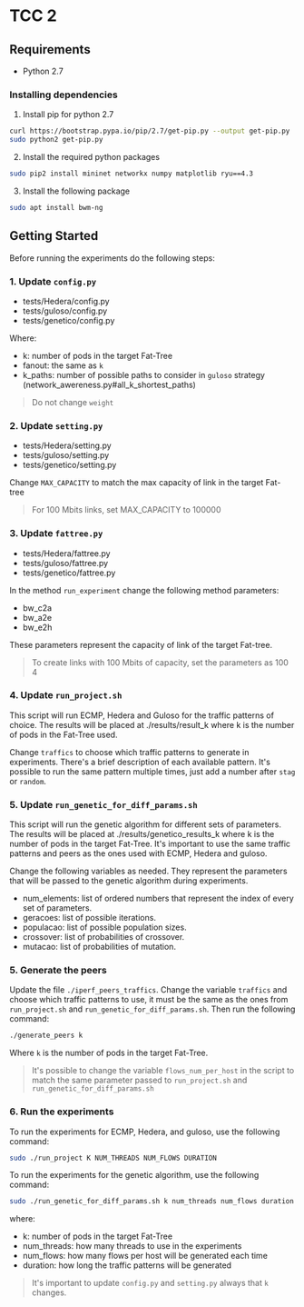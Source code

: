 # TCC 2

## Requirements
- Python 2.7

### Installing dependencies

1. Install pip for python 2.7

```bash
curl https://bootstrap.pypa.io/pip/2.7/get-pip.py --output get-pip.py
sudo python2 get-pip.py
```

2. Install the required python packages

```bash
sudo pip2 install mininet networkx numpy matplotlib ryu==4.3
```
3. Install the following package

```bash
sudo apt install bwm-ng
```

## Getting Started

Before running the experiments do the following steps:

### 1. Update `config.py`

- tests/Hedera/config.py
- tests/guloso/config.py
- tests/genetico/config.py

Where:

- k: number of pods in the target Fat-Tree
- fanout: the same as `k`
- k_paths: number of possible paths to consider in `guloso` strategy (network_awereness.py#all_k_shortest_paths)

> Do not change `weight`

### 2. Update `setting.py`

- tests/Hedera/setting.py
- tests/guloso/setting.py
- tests/genetico/setting.py

Change `MAX_CAPACITY` to match the max capacity of link in the target Fat-tree

> For 100 Mbits links, set MAX_CAPACITY to 100000

### 3. Update `fattree.py`

- tests/Hedera/fattree.py
- tests/guloso/fattree.py
- tests/genetico/fattree.py

In the method `run_experiment` change the following method parameters:

- bw_c2a
- bw_a2e
- bw_e2h

These parameters represent the capacity of link of the target Fat-tree.

> To create links with 100 Mbits of capacity, set the parameters as 100
4
### 4. Update `run_project.sh`

This script will run ECMP, Hedera and Guloso for the traffic patterns of choice. The results will be placed at ./results/result_k where k is the number of pods in the Fat-Tree used.

Change `traffics` to choose which traffic patterns to generate in experiments. There's a brief description of each available pattern. It's possible to run the same pattern multiple times, just add a number after `stag` or `random`.

### 5. Update `run_genetic_for_diff_params.sh`

This script will run the genetic algorithm for different sets of parameters. The results will be placed at ./results/genetico_results_k where k is the number of pods in the target Fat-Tree. It's important to use the same traffic patterns and peers as the ones used with ECMP, Hedera and guloso.

Change the following variables as needed. They represent the parameters that will be passed to the genetic algorithm during experiments.

- num_elements: list of ordered numbers that represent the index of every set of parameters.
- geracoes: list of possible iterations.
- populacao: list of possible population sizes.
- crossover: list of probabilities of crossover.
- mutacao: list of probabilities of mutation.

### 5. Generate the peers

Update the file `./iperf_peers_traffics`. Change the variable `traffics` and choose which traffic patterns to use, it must be the same as the ones from `run_project.sh` and `run_genetic_for_diff_params.sh`. Then run the following command:

```bash
./generate_peers k
```

Where `k` is the number of pods in the target Fat-Tree.

> It's possible to change the variable `flows_num_per_host` in the script to match the same parameter passed to `run_project.sh` and `run_genetic_for_diff_params.sh`

### 6. Run the experiments

To run the experiments for ECMP, Hedera, and guloso, use the following command:

```bash
sudo ./run_project K NUM_THREADS NUM_FLOWS DURATION
```

To run the experiments for the genetic algorithm, use the following command:

```bash
sudo ./run_genetic_for_diff_params.sh k num_threads num_flows duration
```

where:

- k: number of pods in the target Fat-Tree
- num_threads: how many threads to use in the experiments
- num_flows: how many flows per host will be generated each time
- duration: how long the traffic patterns will be generated

> It's important to update `config.py` and `setting.py` always that `k` changes.


